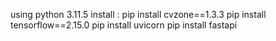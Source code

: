 using python 3.11.5
install :
pip install cvzone==1.3.3
pip install tensorflow==2.15.0
pip install uvicorn
pip install fastapi

